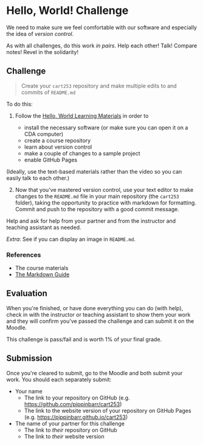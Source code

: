 # Hello, World! Challenge

We need to make sure we feel comfortable with our software and especially the idea of *version control*.

As with all challenges, do this work *in pairs*. Help each other! Talk! Compare notes! Revel in the solidarity!

## Challenge

> Create your `cart253` repository and make multiple edits to and commits of `README.md`

To do this:

1. Follow the [Hello, World Learning Materials](../../../topics/hello-world/) in order to

    - install the necessary software (or make sure you can open it on a CDA computer)
    - create a course repository
    - learn about version control
    - make a couple of changes to a sample project
    - enable GitHub Pages
 
(Ideally, use the text-based materials rather than the video so you can easily talk to each other.)

2. Now that you've mastered version control, use your text editor to make changes to the `README.md` file in your main repository (the `cart253` folder), taking the opportunity to practice with markdown for formatting. Commit and push to the repository with a good commit message. 

Help and ask for help from your partner and from the instructor and teaching assistant as needed.

*Extra*: See if you can display an image in `README.md`.

### References

- The course materials
- [The Markdown Guide](https://www.markdownguide.org/)

## Evaluation

When you're finished, or have done everything you can do (with help), check in with the instructor or teaching assistant to show them your work and they will confirm you've passed the challenge and can submit it on the Moodle.

This challenge is pass/fail and is worth 1% of your final grade.

## Submission

Once you're cleared to submit, go to the Moodle and both submit your work. You should each separately submit:

- Your name
    - The link to your repository on GitHub (e.g. https://github.com/pippinbarr/cart253)
    - The link to the website version of your repository on GitHub Pages (e.g. https://pippinbarr.github.io/cart253)
- The name of your partner for this challenge
    - The link to *their* repository on GitHub
    - The link to *their* website version